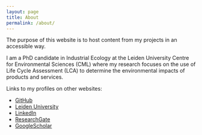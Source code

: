 ```yaml
---
layout: page
title: About
permalink: /about/
---
```


The purpose of this website is to host content from my projects in an accessible way.

I am a PhD candidate in Industrial Ecology at the Leiden University Centre for Environmental Sciences (CML) where my research focuses on the use of Life Cycle Assessment (LCA) to determine the environmental impacts of products and services.

Links to my profiles on other websites:

* [GitHub](https://github.com/Stew-McD/)
* [Leiden University](https://www.universiteitleiden.nl/en/staffmembers/stewart-mcdowall)
* [LinkedIn](https://www.linkedin.com/in/stewartmcdowall/)
* [ResearchGate](https://www.researchgate.net/profile/Stewart-Mcdowall)
* [GoogleScholar](https://scholar.google.com/citations?user=b4YVCQgAAAAJ&hl=en)
